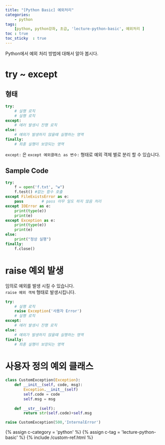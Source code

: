 ```yaml
---
title: "[Python Basic] 예외처리"
categories:  
    - python
tags: 
    [python, python강좌, 초급, 'lecture-python-basic', 예외처리 ]
toc : true
toc_sticky  : true    
---
```

Python에서 예외 처리 방법에 대해서 알아 봅시다.     

# try ~ except
## 형태
```python
try:
    # 실행 로직
    # 실행 로직
except:                     
    # 에러 발생시 진행 로직
else:
    # 예외가 발생하지 않을떄 실행하는 영역
finally:
    # 최종 실행이 보장되는 영역
```
`except:` 은 `except 예외클래스 as 변수:` 형태로 예외 객체 별로 분리 할 수 있습니다.


## Sample Code
```python
try:
    f = open('f.txt', "w")
    f.test() #없는 함수 호출
except FileExistsError as e:
    pass        # pass 아무 일도 하지 않음 처리
except IOError as e:    
    print(type(e))
    print(e)
except Exception as e:
    print(type(e))
    print(e)
else:
    print("정상 실행")
finally:
    f.close()
```

# raise 예외 발생
임의로 예외를 발생 시킬 수 있습니다.    
`raise 예외 객체` 형태로 발생시킵니다.   
```python
try:
    # 실행 로직
    raise Exception('사용자 Error')
    # 실행 로직
except:                     
    # 에러 발생시 진행 로직
else:
    # 예외가 발생하지 않을떄 실행하는 영역
finally:
    # 최종 실행이 보장되는 영역
```

# 사용자 정의 예외 클래스
```python
class CustomException(Exception):
    def __init__(self, code, msg):
        Exception.__init__(self)
        self.code = code
        self.msg = msg
    
    def __str__(self):
        return str(self.code)+self.msg

raise CustomException(500,'InternalError')
```

{% assign c-category = 'python' %}
{% assign c-tag = 'lecture-python-basic' %}
{% include /custom-ref.html %}
